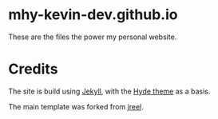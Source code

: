 # mhy-kevin-dev.github.io

These are the files the power my personal website.

# Credits

The site is build using [Jekyll](http://jekyllrb.com), with the [Hyde theme](https://github.com/poole/hyde)  as a basis.

The main template was forked from [jreel](https://github.com/jreel/jreel.github.io).



